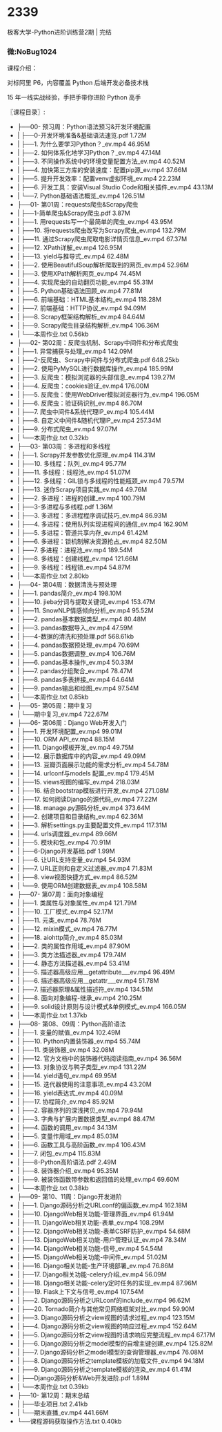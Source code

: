 # 2339
极客大学-Python进阶训练营2期 | 完结
### 微:NoBug1024 


课程介绍：

对标阿里 P6，内容覆盖 Python 后端开发必备技术栈

15 年⼀线实战经验，⼿把⼿带你进阶 Python ⾼⼿

〖课程目录〗:

- ├──00- 预习周：Python语法预习&开发环境配置  
- |   ├──0-开发环境准备&基础语法速览.pdf  1.72M
- |   ├──1. 为什么要学习Python？_ev.mp4  46.95M
- |   ├──2. 如何体系化地学习Python？_ev.mp4  47.14M
- |   ├──3. 不同操作系统中的环境变量配置方法_ev.mp4  40.52M
- |   ├──4. 加快第三方库的安装速度：配置pip源_ev.mp4  37.66M
- |   ├──5. 提升开发效率：配置venv虚拟环境_ev.mp4  22.23M
- |   ├──6. 开发工具：安装Visual Studio Code和相关插件_ev.mp4  43.13M
- |   └──7. Python基础语法概览_ev.mp4  126.51M
- ├──01- 第01周：requests爬虫&Scrapy爬虫  
- |   ├──1-简单爬虫&Scrapy爬虫.pdf  3.87M
- |   ├──1. 用requests写一个最简单的爬虫_ev.mp4  43.95M
- |   ├──10. 将requests爬虫改写为Scrapy爬虫_ev.mp4  132.79M
- |   ├──11. 通过Scrapy爬虫爬取电影详情页信息_ev.mp4  67.37M
- |   ├──12. XPath详解_ev.mp4  126.95M
- |   ├──13. yield与推导式_ev.mp4  62.48M
- |   ├──2. 使用BeautifulSoup解析爬取到的网页_ev.mp4  52.96M
- |   ├──3. 使用XPath解析网页_ev.mp4  74.45M
- |   ├──4. 实现爬虫的自动翻页功能_ev.mp4  55.31M
- |   ├──5. Python基础语法回顾_ev.mp4  77.81M
- |   ├──6. 前端基础：HTML基本结构_ev.mp4  118.28M
- |   ├──7. 前端基础：HTTP协议_ev.mp4  94.09M
- |   ├──8. Scrapy框架结构解析_ev.mp4  84.64M
- |   ├──9. Scrapy爬虫目录结构解析_ev.mp4  106.36M
- |   └──本周作业.txt  0.56kb
- ├──02- 第02周：反爬虫机制、Scrapy中间件和分布式爬虫  
- |   ├──1. 异常捕获与处理_ev.mp4  142.09M
- |   ├──2-反爬虫、Scrapy中间件与分布式爬虫.pdf  648.25kb
- |   ├──2. 使用PyMySQL进行数据库操作_ev.mp4  185.99M
- |   ├──3. 反爬虫：模拟浏览器的头部信息_ev.mp4  139.27M
- |   ├──4. 反爬虫：cookies验证_ev.mp4  176.00M
- |   ├──5. 反爬虫：使用WebDriver模拟浏览器行为_ev.mp4  196.05M
- |   ├──6. 反爬虫：验证码识别_ev.mp4  86.70M
- |   ├──7. 爬虫中间件&系统代理IP_ev.mp4  105.44M
- |   ├──8. 自定义中间件&随机代理IP_ev.mp4  257.34M
- |   ├──9. 分布式爬虫_ev.mp4  97.07M
- |   └──本周作业.txt  0.32kb
- ├──03- 第03周：多进程和多线程  
- |   ├──1. Scrapy并发参数优化原理_ev.mp4  114.31M
- |   ├──10. 多线程：队列_ev.mp4  95.77M
- |   ├──11. 多线程：线程池_ev.mp4  51.07M
- |   ├──12. 多线程：GIL锁与多线程的性能瓶颈_ev.mp4  79.57M
- |   ├──13. 迷你Scrapy项目实践_ev.mp4  49.76M
- |   ├──2. 多进程：进程的创建_ev.mp4  100.79M
- |   ├──3-多进程与多线程.pdf  1.36M
- |   ├──3. 多进程：多进程程序调试技巧_ev.mp4  86.93M
- |   ├──4. 多进程：使用队列实现进程间的通信_ev.mp4  162.90M
- |   ├──5. 多进程：管道共享内存_ev.mp4  61.42M
- |   ├──6. 多进程：锁机制解决资源抢占_ev.mp4  82.50M
- |   ├──7. 多进程：进程池_ev.mp4  189.54M
- |   ├──8. 多线程：创建线程_ev.mp4  121.66M
- |   ├──9. 多线程：线程锁_ev.mp4  54.87M
- |   └──本周作业.txt  2.80kb
- ├──04- 第04周：数据清洗与预处理  
- |   ├──1. pandas简介_ev.mp4  198.10M
- |   ├──10. jieba分词与提取关键词_ev.mp4  153.47M
- |   ├──11. SnowNLP情感倾向分析_ev.mp4  95.52M
- |   ├──2. pandas基本数据类型_ev.mp4  80.48M
- |   ├──3. pandas数据导入_ev.mp4  47.59M
- |   ├──4-数据的清洗和预处理.pdf  568.61kb
- |   ├──4. pandas数据预处理_ev.mp4  70.69M
- |   ├──5. pandas数据调整_ev.mp4  106.76M
- |   ├──6. pandas基本操作_ev.mp4  50.33M
- |   ├──7. pandas分组聚合_ev.mp4  78.47M
- |   ├──8. pandas多表拼接_ev.mp4  64.64M
- |   ├──9. pandas输出和绘图_ev.mp4  97.54M
- |   └──本周作业.txt  0.85kb
- ├──05- 第05周：期中复习  
- |   └──期中复习_ev.mp4  722.67M
- ├──06- 第06周：Django Web开发入门  
- |   ├──1. 开发环境配置_ev.mp4  99.01M
- |   ├──10. ORM API_ev.mp4  88.15M
- |   ├──11. Django模板开发_ev.mp4  49.75M
- |   ├──12. 展示数据库中的内容_ev.mp4  49.09M
- |   ├──13. 豆瓣页面展示功能的需求分析_ev.mp4  54.78M
- |   ├──14. urlconf与models 配置_ev.mp4  179.45M
- |   ├──15. views视图的编写_ev.mp4  218.03M
- |   ├──16. 结合bootstrap模板进行开发_ev.mp4  271.08M
- |   ├──17. 如何阅读Django的源代码_ev.mp4  77.22M
- |   ├──18. manage.py源码分析_ev.mp4  373.64M
- |   ├──2. 创建项目和目录结构_ev.mp4  62.36M
- |   ├──3. 解析settings.py主要配置文件_ev.mp4  117.31M
- |   ├──4. urls调度器_ev.mp4  89.66M
- |   ├──5. 模块和包_ev.mp4  70.91M
- |   ├──6-Django开发基础.pdf  1.99M
- |   ├──6. 让URL支持变量_ev.mp4  54.93M
- |   ├──7. URL正则和自定义过滤器_ev.mp4  71.83M
- |   ├──8. view视图快捷方式_ev.mp4  86.52M
- |   └──9. 使用ORM创建数据表_ev.mp4  108.58M
- ├──07- 第07周：面向对象编程  
- |   ├──1. 类属性与对象属性_ev.mp4  121.79M
- |   ├──10. 工厂模式_ev.mp4  52.17M
- |   ├──11. 元类_ev.mp4  78.76M
- |   ├──12. mixin模式_ev.mp4  76.77M
- |   ├──18. aiohttp简介_ev.mp4  85.03M
- |   ├──2. 类的属性作用域_ev.mp4  87.90M
- |   ├──3. 类方法描述器_ev.mp4  179.74M
- |   ├──4. 静态方法描述器_ev.mp4  53.41M
- |   ├──5. 描述器高级应用__getattribute___ev.mp4  96.49M
- |   ├──6. 描述器高级应用__getattr___ev.mp4  51.78M
- |   ├──7. 描述器原理&属性描述符_ev.mp4  134.51M
- |   ├──8. 面向对象编程-继承_ev.mp4  210.25M
- |   ├──9. solid设计原则与设计模式&单例模式_ev.mp4  166.05M
- |   └──本周作业.txt  1.37kb
- ├──08- 第08、09周：Python高阶语法  
- |   ├──1. 变量的赋值_ev.mp4  102.49M
- |   ├──10. Python内置装饰器_ev.mp4  55.74M
- |   ├──11. 类装饰器_ev.mp4  32.08M
- |   ├──12. 官方文档中的装饰器代码阅读指南_ev.mp4  36.56M
- |   ├──13. 对象协议与鸭子类型_ev.mp4  131.22M
- |   ├──14. yield语句_ev.mp4  69.95M
- |   ├──15. 迭代器使用的注意事项_ev.mp4  43.20M
- |   ├──16. yield表达式_ev.mp4  40.09M
- |   ├──17. 协程简介_ev.mp4  85.92M
- |   ├──2. 容器序列的深浅拷贝_ev.mp4  79.94M
- |   ├──3. 字典与扩展内置数据类型_ev.mp4  88.47M
- |   ├──4. 函数的调用_ev.mp4  34.13M
- |   ├──5. 变量作用域_ev.mp4  85.03M
- |   ├──6. 函数工具与高阶函数_ev.mp4  106.43M
- |   ├──7. 闭包_ev.mp4  115.83M
- |   ├──8-Python高阶语法.pdf  2.49M
- |   ├──8. 装饰器介绍_ev.mp4  95.35M
- |   ├──9. 被装饰函数带参数和返回值的处理_ev.mp4  69.60M
- |   └──本周作业.txt  0.38kb
- ├──09- 第10、11周：Django开发进阶  
- |   ├──1. Django源码分析之URLconf的偏函数_ev.mp4  162.18M
- |   ├──10. DjangoWeb相关功能-管理界面_ev.mp4  61.94M
- |   ├──11. DjangoWeb相关功能-表单_ev.mp4  108.29M
- |   ├──12. DjangoWeb相关功能-表单CSRF防护_ev.mp4  54.68M
- |   ├──13. DjangoWeb相关功能-用户管理认证_ev.mp4  78.34M
- |   ├──14. DjangoWeb相关功能-信号_ev.mp4  54.54M
- |   ├──15. DjangoWeb相关功能-中间件_ev.mp4  51.02M
- |   ├──16. Django相关功能-生产环境部署_ev.mp4  76.86M
- |   ├──17. Django相关功能-celery介绍_ev.mp4  56.09M
- |   ├──18. Django相关功能-celery定时任务的实现_ev.mp4  87.96M
- |   ├──19. Flask上下文与信号_ev.mp4  107.54M
- |   ├──2. Django源码分析之URLconf的include_ev.mp4  96.62M
- |   ├──20. Tornado简介与其他常见网络框架对比_ev.mp4  59.90M
- |   ├──3. Django源码分析之view视图的请求过程_ev.mp4  123.15M
- |   ├──4. Django源码分析之view视图的响应过程_ev.mp4  152.64M
- |   ├──5. Django源码分析之view视图的请求响应完整流程_ev.mp4  67.17M
- |   ├──6. Django源码分析之model模型的自增主键创建_ev.mp4  125.82M
- |   ├──7. Django源码分析之model模型的查询管理器_ev.mp4  76.08M
- |   ├──8. Django源码分析之template模板的加载文件_ev.mp4  94.18M
- |   ├──9. Django源码分析之template模板的渲染_ev.mp4  61.41M
- |   ├──Django源码分析&Web开发进阶.pdf  1.89M
- |   └──本周作业.txt  0.39kb
- ├──10- 第12周：期末总结  
- |   ├──毕业项目.txt  2.41kb
- |   └──期末直播_ev.mp4  441.66M
- └──课程源码获取操作方法.txt  0.40kb
